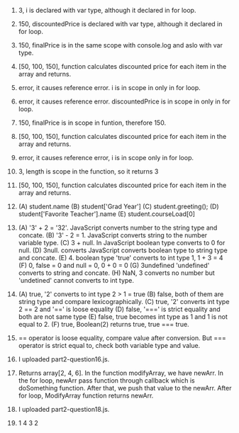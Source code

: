 1. 3, i is declared with var type, although it declared in for loop.
2. 150, discountedPrice is declared with var type, although it declared in for loop.
3. 150, finalPrice is in the same scope with console.log and aslo with var type.
4. [50, 100, 150], function calculates discounted price for each item in the array and returns. 
5. error, it causes reference error. i is in scope in only in for loop.
6. error, it causes reference error. discountedPrice is in scope in only in for loop.
7. 150, finalPrice is in scope in funtion, therefore 150.
8. [50, 100, 150], function calculates discounted price for each item in the array and returns.
9. error, it causes reference error, i is in scope only in for loop.
10. 3, length is scope in the function, so it returns 3
11. [50, 100, 150], function calculates discounted price for each item in the array and returns.  
    
12. (A) student.name
    (B) student['Grad Year']
    (C) student.greeting();
    (D) student['Favorite Teacher'].name
    (E) student.courseLoad[0]

13. (A) '3' + 2 = '32'. JavaScript converts number to the string type and concate.
    (B) '3' - 2 = 1. JavaScript converts string to the number variable type.
    (C) 3 + null. In JavaScript boolean type converts to 0 for null.
    (D) 3null. converts  JavaScript converts boolean type to string type and concate.
    (E) 4. boolean type 'true' converts to int type 1, 1 + 3 = 4
    (F) 0, false = 0 and null = 0, 0 + 0 = 0
    (G) 3undefined 'undefined' converts to string and concate.
    (H) NaN, 3 converts no number but 'undetined' cannot converts to int type.

14. (A) true, '2' converts to int type 2 > 1 = true
    (B) false, both of them are string type and compare lexicographically.
    (C) true, '2' converts int type 2 == 2 and '==' is loose equality 
    (D) false, '===' is strict equality and both are not same type
    (E) false, true becomes int type as 1 and 1 is not equal to 2.
    (F) true, Boolean(2) returns true, true === true. 

15. == operator is loose equality, compare value after conversion. But === operator is strict equal to, check both variable type and value. 

16. I uploaded part2-question16.js.
    
17. Returns array[2, 4, 6]. In the function modifyArray, we have newArr. In the for loop, newArr pass function through callback which is doSomething function. After that, we push that value to the newArr. After for loop, ModifyArray function returns newArr.

18. I uploaded part2-question18.js.

19. 1 4 3 2
